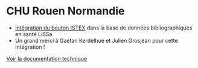 # CHU Rouen Normandie

* [Intégration du bouton ISTEX](https://doc.istex.fr/users/integration/ent-web/#bouton-istex-integre) dans la base de données bibliographiques en santé LiSSa
* Un grand merci à Gaétan Kerdelhué et Julien Grosjean pour cette intégration !



[Voir la documentation technique](https://doc.istex.fr/users/integration/ent-web/#bouton-istex-integre)

